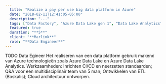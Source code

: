 ```yaml
---
  title: "Realize a pay per use big data platform in Azure"
  date: "2018-02-11T12:41:05-05:00"
  description: "..."
  tags: ["Data Factory", "Azure Data Lake gen 1", "Data Lake Analytics", "Logic Apps", "Azure DevOps", "USQL"]
  featured: true
  duration: "**5**"
  client: "**Marlink**"
  role: "**Data Engineer**"
---
```


TODO
Data Egineer
Het realiseren van een data platform gebruik makend van Azure technologieën zoals Azure Data Lake en Azure Data Lake Analytics.
Werkzaamheden: Inrichten CI/CD en neerzetten standaarden; Q&A voor een multidisciplinair team van 5 man; Ontwikkelen van ETL (Boskalis); Cloud architectuur ontworpen.

